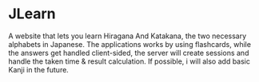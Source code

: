 # JLearn
A website that lets you learn Hiragana And Katakana, the two necessary alphabets in Japanese.
The applications works by using flashcards, while the answers get handled client-sided,
the server will create sessions and handle the taken time & result calculation.
If possible, i will also add basic Kanji in the future.
